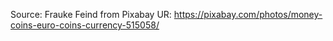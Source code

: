 Source: Frauke Feind from Pixabay
UR: https://pixabay.com/photos/money-coins-euro-coins-currency-515058/
